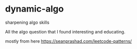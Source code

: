 # dynamic-algo
sharpening algo skills

All the algo question that I found interesting and educating.

mostly from here https://seanprashad.com/leetcode-patterns/
